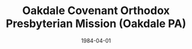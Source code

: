 ---
date: &id001 1984-04-01
end_date: 1987-05-31
location:
  address: null
  city: Oakdale
  state: PA
minister:
- end: 1987-01-01
  name: R. Daniel Knox
  start: 1984-01-01
  type: Evangelist
ministers:
- R. Daniel Knox
name: Oakdale Covenant Orthodox Presbyterian Mission
names: null
origination_date: *id001
raw_data: "PA Oakdale\n\nOakdale Covenant Orthodox Presbyterian Mission  (April 1984\u2013\
  May 31, 1987)\nEvangelist: R. Daniel Knox, 1984\u201387"
received_from: null
states:
- PA
status:
  active: false
  end_date: null
  reason: null
  received_from: null
  withdrawal_to: null
title: Oakdale Covenant Orthodox Presbyterian Mission (Oakdale PA)

---